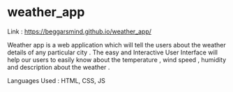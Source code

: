 # weather_app
Link : https://beggarsmind.github.io/weather_app/

Weather app is a web application which will tell the users about the weather details of any particular city . The easy and Interactive User Interface will help our users to easily know about the temperature , wind speed , humidity and description about the weather .

Languages Used : HTML, CSS, JS
